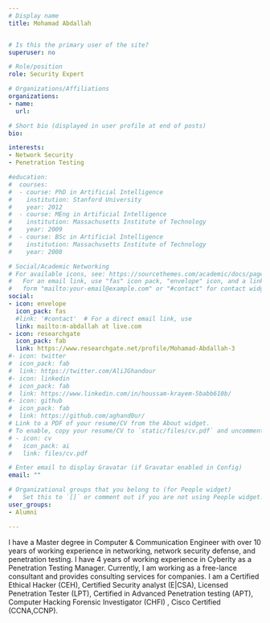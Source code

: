 ```yaml
---
# Display name
title: Mohamad Abdallah


# Is this the primary user of the site?
superuser: no

# Role/position
role: Security Expert

# Organizations/Affiliations
organizations:
- name:
  url:

# Short bio (displayed in user profile at end of posts)
bio:

interests:
- Network Security
- Penetration Testing

#education:
#  courses:
#  - course: PhD in Artificial Intelligence
#    institution: Stanford University
#    year: 2012
#  - course: MEng in Artificial Intelligence
#    institution: Massachusetts Institute of Technology
#    year: 2009
#  - course: BSc in Artificial Intelligence
#    institution: Massachusetts Institute of Technology
#    year: 2008

# Social/Academic Networking
# For available icons, see: https://sourcethemes.com/academic/docs/page-builder/#icons
#   For an email link, use "fas" icon pack, "envelope" icon, and a link in the
#   form "mailto:your-email@example.com" or "#contact" for contact widget.
social:
- icon: envelope
  icon_pack: fas
  #link: '#contact'  # For a direct email link, use
  link: mailto:m-abdallah at live.com
- icon: researchgate
  icon_pack: fab
  link: https://www.researchgate.net/profile/Mohamad-Abdallah-3
#- icon: twitter
#  icon_pack: fab
#  link: https://twitter.com/AliJGhandour
#- icon: linkedin
#  icon_pack: fab
#  link: https://www.linkedin.com/in/houssam-krayem-5babb610b/
#- icon: github
#  icon_pack: fab
#  link: https://github.com/aghand0ur/
# Link to a PDF of your resume/CV from the About widget.
# To enable, copy your resume/CV to `static/files/cv.pdf` and uncomment the lines below.
# - icon: cv
#   icon_pack: ai
#   link: files/cv.pdf

# Enter email to display Gravatar (if Gravatar enabled in Config)
email: ""

# Organizational groups that you belong to (for People widget)
#   Set this to `[]` or comment out if you are not using People widget.
user_groups:
- Alumni

---
```

I have a Master degree in Computer & Communication Engineer with over 10 years of working experience in networking, network security defense, and penetration testing. I have 4 years of working experience in Cyberity as a Penetration Testing Manager. Currently, I am working as a free-lance consultant and provides consulting services for companies. I am a Certified Ethical Hacker (CEH), Certified Security analyst (E|CSA), Licensed Penetration Tester (LPT), Certified in Advanced Penetration testing (APT), Computer Hacking Forensic Investigator (CHFI) , Cisco Certified (CCNA,CCNP).


